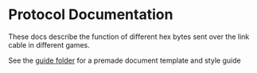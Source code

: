 # Protocol Documentation

These docs describe the function of different hex bytes sent over the link cable in different games.

See the [guide folder](/guide) for a premade document template and style guide
